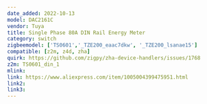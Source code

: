 ```yaml
---
date_added: 2022-10-13
model: DAC2161C
vendor: Tuya
title: Single Phase 80A DIN Rail Energy Meter
category: switch
zigbeemodel: ['TS0601','_TZE200_eaac7dkw', '_TZE200_lsanae15']
compatible: [z2m, z4d, zha]
quirk: https://github.com/zigpy/zha-device-handlers/issues/1768
z2m: TS0601_din_1
mlink: 
link: https://www.aliexpress.com/item/1005004399475951.html
link2: 
link3: 
---
```


